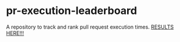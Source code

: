 # pr-execution-leaderboard
A repository to track and rank pull request execution times.
[RESULTS HERE!!!](https://stockless.github.io/pr-execution-leaderboard/dev/bench/index.html)
